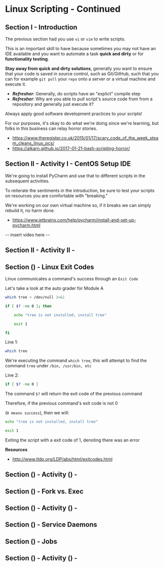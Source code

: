 # Linux Scripting - Continued


## Section I - Introduction

The previous section had you use `vi` or `vim` to write scripts. 

This is an important skill to have because sometimes you may not have an IDE available 
and you want to automate a task **quick and dirty** or for **functionality testing**.

**Stay away from quick and dirty solutions**, generally you want to ensure that your code
is saved in source control, such as Git/GitHub, such that you can for example `git pull` your
`repo` onto a server or a virtual machine and execute it. 


- ***Refresher***: Generally, do scripts have an "explict" compile step
- ***Refresher***: Why are you able to pull script's source code from from a repository and generally
just execute it? 

Always apply good software development practices to your scripts!

For our purposes, it's okay to do what we're doing since we're learning, but folks in this business can
relay horror stories.

- https://www.theregister.co.uk/2015/01/17/scary_code_of_the_week_steam_cleans_linux_pcs/
- https://alkarn.github.io/2017-01-21-bash-scripting-horror/



## Section II - Activity I - CentOS Setup IDE

We're going to install PyCharm and use that to different scripts in the subsequent activities.

To reiterate the sentiments in the introduction, be sure to test your scripts on resources
you are comfortable with "breaking." 

We're working on our own virtual machine so, if 
it breaks we can simply rebuild it, no harm done.


- https://www.jetbrains.com/help/pycharm/install-and-set-up-pycharm.html

-- insert video here --

## Section II - Activity II - 


## Section () - Linux Exit Codes


Linux communicates a command's success through an ``Exit Code``

Let's take a look at the auto grader for Module A

```bash
which tree > /dev/null 2>&1

if [ $? -ne 0 ]; then

    echo "tree is not installed, install tree"

    exit 1

fi
```

Line 1:
```bash
which tree
```
 
 We're executing the command ``which tree``, this will attempt to find the command ``tree`` under 
 `/bin, /usr/bin, etc`

Line 2:
```bash
if [ $? -ne 0 ]
```

The command ``$?`` will return the exit code of the previous command

Therefore, if the previous command's exit code is not 0

(``0 means success``), then
we will:

```bash
echo "tree is not installed, install tree"

exit 1
```

Exiting the script with a exit code of 1, denoting there was an error





**Resources**
- http://www.tldp.org/LDP/abs/html/exitcodes.html

## Section () - Activity () - 

## Section () - Fork vs. Exec

## Section () - Activity () - 

## Section () - Service Daemons

## Section () - Jobs

## Section () - Activity () - 